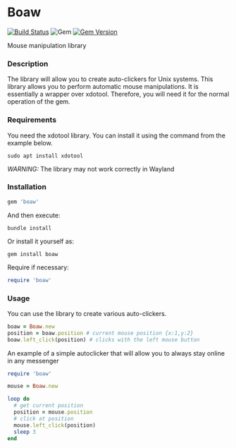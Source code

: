 # Boaw
[![Build Status](https://github.com/leonovk/boaw/actions/workflows/ruby.yml/badge.svg)](https://github.com/leonovk/boaw/actions/workflows/ruby.yml) ![Gem](https://img.shields.io/gem/dt/boaw) [![Gem Version](https://badge.fury.io/rb/boaw.svg)](https://badge.fury.io/rb/boaw)

Mouse manipulation library

### Description

The library will allow you to create auto-clickers for Unix systems. This library allows you to perform automatic mouse manipulations. It is essentially a wrapper over xdotool. Therefore, you will need it for the normal operation of the gem.

### Requirements

You need the xdotool library. You can install it using the command from the example below.

```sudo apt install xdotool```

*WARNING:* The library may not work correctly in Wayland

### Installation

```ruby
gem 'boaw'
```
And then execute:

```bundle install```

Or install it yourself as:

```gem install boaw```

Require if necessary:

```ruby
require 'boaw'
```

### Usage

You can use the library to create various auto-clickers.

```ruby
boaw = Boaw.new
position = boaw.position # current mouse position {x:1,y:2}
boaw.left_click(position) # clicks with the left mouse button
```

An example of a simple autoclicker that will allow you to always stay online in any messenger

```ruby
require 'boaw'

mouse = Boaw.new

loop do
  # get current position
  position = mouse.position
  # click at position
  mouse.left_click(position)
  sleep 3
end
```
